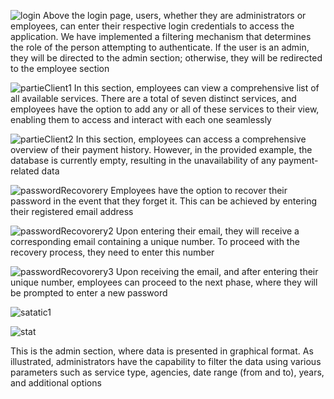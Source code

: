 ![login](https://github.com/bilaldouah/PFA/assets/88664534/2e805a0f-8211-43d7-a601-596f24f93797)
Above the login page, users, whether they are administrators or employees, can enter their respective login credentials to access the application. We have implemented a filtering mechanism that determines the role of the person attempting to authenticate. If the user is an admin, they will be directed to the admin section; otherwise, they will be redirected to the employee section

![partieClient1](https://github.com/bilaldouah/PFA/assets/88664534/1e3ad267-333e-4137-a85f-19131f6e79ab)
In this section, employees can view a comprehensive list of all available services. There are a total of seven distinct services, and employees have the option to add any or all of these services to their view, enabling them to access and interact with each one seamlessly


![partieClient2](https://github.com/bilaldouah/PFA/assets/88664534/0cc5c038-a12b-4c5d-a8a6-adb69ba8f5cd)
In this section, employees can access a comprehensive overview of their payment history. However, in the provided example, the database is currently empty, resulting in the unavailability of any payment-related data



![passwordRecovorery](https://github.com/bilaldouah/PFA/assets/88664534/bb8ce3af-e070-4177-960e-796dc161b6de)
Employees have the option to recover their password in the event that they forget it. This can be achieved by entering their registered email address



![passwordRecovorery2](https://github.com/bilaldouah/PFA/assets/88664534/61bba570-f992-46b7-9ac1-ae3964f3c566)
Upon entering their email, they will receive a corresponding email containing a unique number. To proceed with the recovery process, they need to enter this number


![passwordRecovorery3](https://github.com/bilaldouah/PFA/assets/88664534/6a1804d7-b942-4ec7-a095-09ded7607f0c)
Upon receiving the email, and after entering their unique number, employees can proceed to the next phase, where they will be prompted to enter a new password



![satatic1](https://github.com/bilaldouah/PFA/assets/88664534/5fa266b6-e898-4bba-a38e-60138b116857)

![stat](https://github.com/bilaldouah/PFA/assets/88664534/ed8acc98-1b79-42e5-8c12-3ff87f2552e2)

This is the admin section, where data is presented in graphical format. As illustrated, administrators have the capability to filter the data using various parameters such as service type, agencies, date range (from and to), years, and additional options
